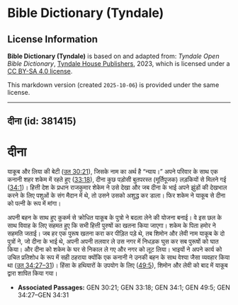 # Bible Dictionary (Tyndale)

## License Information

**Bible Dictionary (Tyndale)** is based on and adapted from: _Tyndale Open Bible Dictionary_, [Tyndale House Publishers](https://tyndaleopenresources.com/), 2023, which is licensed under a [CC BY-SA 4.0 license](https://creativecommons.org/licenses/by-sa/4.0/legalcode.en).

This markdown version (created `2025-10-06`) is provided under the same license.



--------------------------------

## दीना (id: 381415)

दीना
====

याकूब और लिया की बेटी ([उत 30:21](https://ref.ly/Gen30:21)), जिसके नाम का अर्थ है “न्याय।” अपने परिवार के साथ एक कनानी शहर शकेम में रहते हुए ([33:18](https://ref.ly/Gen33:18)), दीना कुछ पड़ोसी बुतपरस्त (मूर्तिपूजक) लड़कियों से मिलने गई ([34:1](https://ref.ly/Gen34:1))। हित्ती देश के प्रधान राजकुमार शेकेम ने उसे देखा और जब दीना के भाई अपने झुंडों की देखभाल करने के लिए पशुओं के संग मैदान में थे, तो उसने उसको अशुद्ध कर डाला। फिर शकेम ने याकूब से दीना को पत्नी के रूप में मांगा।

अपनी बहन के साथ हुए कुकर्म से क्रोधित याकूब के पुत्रो ने बदला लेने की योजना बनाई। वे इस छल के साथ विवाह के लिए सहमत हुए कि सभी हित्ती पुरुषों का खतना किया जाएगा। शकेम के पिता हमोर ने सहमति जताई। जब हर एक पुरूष खतना करा कर पीड़ित पड़े थे, तब शिमोन और लेवी नाम याकूब के दो पुत्रों ने, जो दीना के भाई थे, अपनी अपनी तलवार ले उस नगर में निधड़क घुस कर सब पुरूषों को घात किया। और दीना को शकेम के घर से निकाल ले गए और नगर को लूट लिया। भाइयों ने अपने कार्य को उचित प्रतिशोध के रूप में सही ठहराया क्योंकि एक कनानी ने उनकी बहन के साथ वेश्या जैसा व्यवहार किया था ([उत 34:27–31](https://ref.ly/Gen34:27-Gen34:31))। हिंसा के हथियारों के उपयोग के लिए ([49:5](https://ref.ly/Gen49:5)), शिमोन और लेवी को बाद में याकूब द्वारा शापित किया गया।

* **Associated Passages:** GEN 30:21; GEN 33:18; GEN 34:1; GEN 49:5; GEN 34:27–GEN 34:31


